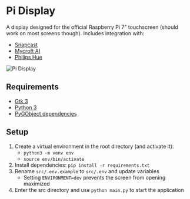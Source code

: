 # Pi Display

A display designed for the official Raspberry Pi 7" touchscreen (should work on most screens though).  Includes integration with:

- [Snapcast](https://github.com/badaix/snapcast)
- [Mycroft AI](https://mycroft.ai/)
- [Philips Hue](https://www.philips-hue.com/)


![Pi Display](https://imgur.com/l28rJKd.gif)

## Requirements
- [Gtk 3](https://www.gtk.org)
- [Python 3](https://www.python.org/)
- [PyGObject dependencies](https://pygobject.readthedocs.io/en/latest/getting_started.html)

## Setup
1. Create a virtual environment in the root directory (and activate it):
    - `python3 -m venv env`
    - `source env/bin/activate`
2. Install dependencies: `pip install -r requirements.txt`
3. Rename `src/.env.example` to `src/.env` and update variables
    - Setting `ENVIRONMENT=dev` prevents the screen from opening maximized
4. Enter the src directory and use `python main.py` to start the application
